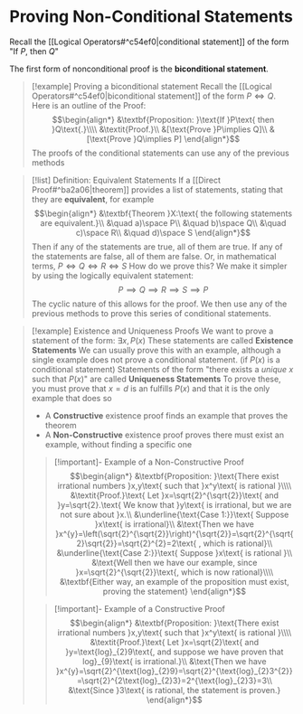 # Proving Non-Conditional Statements
Recall the [[Logical Operators#^c54ef0|conditional statement]] of the form "If $P$, then $Q$"

The first form of nonconditional proof is the **biconditional statement**.
>[!example] Proving a biconditional statement
>Recall the [[Logical Operators#^c54ef0|biconditional statement]] of the form $P\Leftrightarrow Q$.
>Here is an outline of the Proof:
>$$\begin{align*}
&\textbf{Proposition: }\text{If }P\text{ then }Q\text{.}\\\\
&\textit{Proof.}\\
&[\text{Prove }P\implies Q]\\
&[\text{Prove }Q\implies P]
\end{align*}$$
>The proofs of the conditional statements can use any of the previous methods

>[!list] Definition: Equivalent Statements
>If a [[Direct Proof#^ba2a06|theorem]] provides a list of statements, stating that they are **equivalent**, for example$$\begin{align*}
&\textbf{Theorem }X:\text{ the following statements are equivalent.}\\
&\quad a)\space P\\
&\quad b)\space Q\\
&\quad c)\space R\\
&\quad d)\space S
\end{align*}$$Then if any of the statements are true, all of them are true. If any of the statements are false, all of them are false.
Or, in mathematical terms, $P\Leftrightarrow Q\Leftrightarrow R\Leftrightarrow S$
>How do we prove this?
>We make it simpler by using the logically equivalent statement:$$P\implies Q\implies R\implies S\implies P$$
>The cyclic nature of this allows for the proof. We then use any of the previous methods to prove this series of conditional statements.


>[!example] Existence and Uniqueness Proofs
>We want to prove a statement of the form: $\exists x, P(x)$
>These statements are called **Existence Statements**
>We can usually prove this with an example, although a single example does not prove a conditional statement. (if $P(x)$ is a conditional statement)
>Statements of the form "there exists a *unique* $x$ such that $P(x)$" are called **Uniqueness Statements**
>To prove these, you must prove that $x=d$ is an fulfills $P(x)$ and that it is the only example that does so
>- A **Constructive** existence proof finds an example that proves the theorem
>- A **Non-Constructive** existence proof proves there must exist an example, without finding a specific one
>
>>[!important]- Example of a Non-Constructive Proof
>>$$\begin{align*}
&\textbf{Proposition: }\text{There exist irrational numbers }x,y\text{ such that }x^y\text{ is rational }\\\\
&\textit{Proof.}\text{ Let }x=\sqrt{2}^{\sqrt{2}}\text{ and }y=\sqrt{2}.\text{ We know that }y\text{ is irrational, but we are not sure about }x.\\
&\underline{\text{Case 1:}}\text{ Suppose }x\text{ is irrational}\\
&\text{Then we have }x^{y}=\left(\sqrt{2}^{\sqrt{2}}\right)^{\sqrt{2}}=\sqrt{2}^{\sqrt{2}\sqrt{2}}=\sqrt{2}^{2}=2\text{  , which is rational}\\
&\underline{\text{Case 2:}}\text{ Suppose }x\text{ is rational }\\
&\text{Well then we have our example, since }x=\sqrt{2}^{\sqrt{2}}\text{, which is now rational}\\\\
&\textbf{Either way, an example of the proposition must exist, proving the statement}
\end{align*}$$
>
>>[!important]- Example of a Constructive Proof
>>$$\begin{align*}
&\textbf{Proposition: }\text{There exist irrational numbers }x,y\text{ such that }x^y\text{ is rational }\\\\
&\textit{Proof.}\text{ Let }x=\sqrt{2}\text{ and }y=\text{log}_{2}9\text{, and suppose we have proven that log}_{9}\text{ is irrational.}\\
&\text{Then we have }x^{y}=\sqrt{2}^{\text{log}_{2}9}=\sqrt{2}^{\text{log}_{2}3^{2}}=\sqrt{2}^{2\text{log}_{2}3}=2^{\text{log}_{2}3}=3\\
&\text{Since }3\text{ is rational, the statement is proven.}
\end{align*}$$